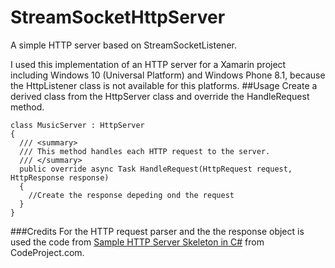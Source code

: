 # StreamSocketHttpServer
A simple HTTP server based on StreamSocketListener.

I used this implementation of an HTTP server for a Xamarin project including Windows 10 (Universal Platform) and Windows Phone 8.1, because the HttpListener class is not available for this platforms.
##Usage
Create a derived class from the HttpServer class and override the HandleRequest method.
```
class MusicServer : HttpServer
{
  /// <summary>
  /// This method handles each HTTP request to the server.
  /// </summary>
  public override async Task HandleRequest(HttpRequest request, HttpResponse response)
  {
    //Create the response depeding ond the request
  }
}
```
###Credits
For the HTTP request parser and the the response object is used the code from [Sample HTTP Server Skeleton in C#](http://www.codeproject.com/Articles/17071/Sample-HTTP-Server-Skeleton-in-C) from CodeProject.com.

